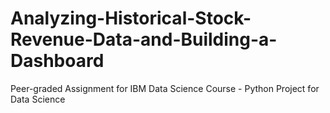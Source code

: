 # Analyzing-Historical-Stock-Revenue-Data-and-Building-a-Dashboard
Peer-graded Assignment for IBM Data Science Course - Python Project for Data Science
